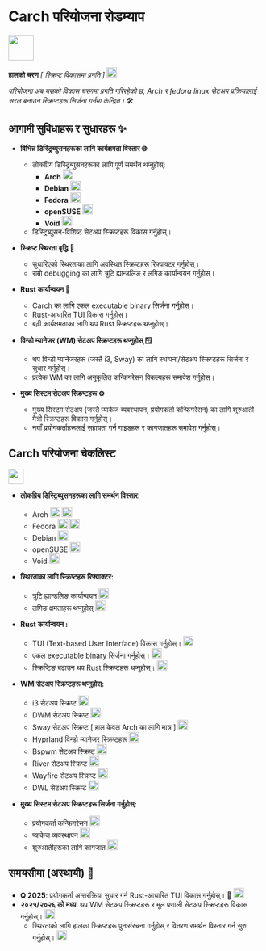 # Carch परियोजना रोडम्याप 
<img src="https://img.icons8.com/?size=80&id=CBfO8TrnezXC&format=png" width="50" />

**हालको चरण** *[ स्क्रिप्ट विकासमा प्रगति ]* <img src="https://cdn-icons-png.flaticon.com/128/4315/4315445.png" width="20" /> 

*परियोजना अब यसको विकास चरणमा प्रगति गरिरहेको छ, Arch र fedora linux सेटअप प्रक्रियालाई सरल बनाउन स्क्रिप्टहरू सिर्जना गर्नमा केन्द्रित।* 🛠️

## आगामी सुविधाहरू र सुधारहरू ✨

- **विभिन्न डिस्ट्रिब्युसनहरूका लागि कार्यक्षमता विस्तार 🌐**
   - लोकप्रिय डिस्ट्रिब्युसनहरूका लागि पूर्ण समर्थन थप्नुहोस्:
     - **Arch** <img src="https://img.icons8.com/?size=48&id=uIXgLv5iSlLJ&format=png" width="20" />
     - **Debian** <img src="https://img.icons8.com/?size=48&id=17838&format=png" width="20" /> 
     - **Fedora** <img src="https://img.icons8.com/?size=48&id=ZbBhBW0N2q3D&format=png" width="20" />
     - **openSUSE** <img src="https://cdn0.iconfinder.com/data/icons/flat-round-system/512/opensuse-512.png" width="20" /> 
     - **Void** <img src="https://upload.wikimedia.org/wikipedia/commons/thumb/0/02/Void_Linux_logo.svg/256px-Void_Linux_logo.svg.png" width="20" /> 
   - डिस्ट्रिब्युसन-विशिष्ट सेटअप स्क्रिप्टहरू विकास गर्नुहोस्।

- **स्क्रिप्ट स्थिरता बृद्धि 🔧**
   - सुधारिएको स्थिरताका लागि अवस्थित स्क्रिप्टहरू रिफ्याक्टर गर्नुहोस्।
   - राम्रो debugging का लागि त्रुटि ह्यान्डलिङ र लगिङ कार्यान्वयन गर्नुहोस्।

- **Rust कार्यान्वयन 🦀**
  - Carch का लागि एकल executable binary सिर्जना गर्नुहोस्। 
  - Rust-आधारित TUI विकास गर्नुहोस्। 
  - बढ़ी कार्यक्षमताका लागि थप Rust स्क्रिप्टहरू थप्नुहोस्। 

- **विन्डो म्यानेजर (WM) सेटअप स्क्रिप्टहरू थप्नुहोस् 🪟**
   - थप विन्डो म्यानेजरहरू (जस्तै i3, Sway) का लागि स्थापना/सेटअप स्क्रिप्टहरू सिर्जना र सुधार गर्नुहोस्।
   - प्रत्येक WM का लागि अनुकूलित कन्फिगरेसन विकल्पहरू समावेश गर्नुहोस्।

- **मुख्य सिस्टम सेटअप स्क्रिप्टहरू ⚙️**
   - मुख्य सिस्टम सेटअप (जस्तै प्याकेज व्यवस्थापन, प्रयोगकर्ता कन्फिगरेसन) का लागि शुरुआती-मैत्री स्क्रिप्टहरू विकास गर्नुहोस्।
   - नयाँ प्रयोगकर्ताहरूलाई सहायता गर्न गाइडहरू र कागजातहरू समावेश गर्नुहोस्।

## Carch परियोजना चेकलिस्ट 
<img src="https://cdn-icons-png.flaticon.com/128/8090/8090840.png" width="30" />

- **लोकप्रिय डिस्ट्रिब्युसनहरूका लागि समर्थन विस्तार:**

  - Arch <img src="https://img.icons8.com/?size=48&id=uIXgLv5iSlLJ&format=png" width="20" /> <img src="https://cdn-icons-png.flaticon.com/128/190/190411.png" width="20" /> 
  - Fedora <img src="https://img.icons8.com/?size=48&id=ZbBhBW0N2q3D&format=png" width="20" /> <img src="https://cdn-icons-png.flaticon.com/128/190/190411.png" width="20" />
  - Debian <img src="https://cdn-icons-png.flaticon.com/128/190/190406.png" width="20" /> 
  - openSUSE <img src="https://cdn-icons-png.flaticon.com/128/190/190406.png" width="20" />
  - Void <img src="https://cdn-icons-png.flaticon.com/128/190/190406.png" width="20" />

- **स्थिरताका लागि स्क्रिप्टहरू रिफ्याक्टर:**

  - त्रुटि ह्यान्डलिङ कार्यान्वयन <img src="https://cdn-icons-png.flaticon.com/128/190/190411.png" width="20" /> 
  - लगिङ क्षमताहरू थप्नुहोस् <img src="https://cdn-icons-png.flaticon.com/128/190/190411.png" width="20" />

- **Rust कार्यान्वयन :**

  - TUI (Text-based User Interface) विकास गर्नुहोस्। <img src="https://cdn-icons-png.flaticon.com/128/190/190411.png" width="20" /> 
  - एकल executable binary सिर्जना गर्नुहोस्। <img src="https://cdn-icons-png.flaticon.com/128/190/190411.png" width="20" /> 
  - स्क्रिप्टिङ बढाउन थप Rust स्क्रिप्टहरू थप्नुहोस्। <img src="https://cdn-icons-png.flaticon.com/128/190/190406.png" width="20" />

- **WM सेटअप स्क्रिप्टहरू थप्नुहोस्:**

  - i3 सेटअप स्क्रिप्ट <img src="https://cdn-icons-png.flaticon.com/128/190/190411.png" width="20" />
  - DWM सेटअप स्क्रिप्ट <img src="https://cdn-icons-png.flaticon.com/128/190/190411.png" width="20" />
  - Sway सेटअप स्क्रिप्ट [ हाल केवल Arch का लागि मात्र ] <img src="https://cdn-icons-png.flaticon.com/128/190/190411.png" width="20" />
  - Hyprland विन्डो म्यानेजर स्क्रिप्टहरू <img src="https://cdn-icons-png.flaticon.com/128/190/190411.png" width="20" /> 
  - Bspwm सेटअप स्क्रिप्ट <img src="https://cdn-icons-png.flaticon.com/128/190/190406.png" width="20" />
  - River सेटअप स्क्रिप्ट <img src="https://cdn-icons-png.flaticon.com/128/190/190406.png" width="20" />
  - Wayfire सेटअप स्क्रिप्ट <img src="https://cdn-icons-png.flaticon.com/128/190/190406.png" width="20" />
  - DWL सेटअप स्क्रिप्ट <img src="https://cdn-icons-png.flaticon.com/128/190/190406.png" width="20" />

- **मुख्य सिस्टम सेटअप स्क्रिप्टहरू सिर्जना गर्नुहोस्:**
  
  - प्रयोगकर्ता कन्फिगरेसन <img src="https://cdn-icons-png.flaticon.com/128/190/190411.png" width="20" />
  - प्याकेज व्यवस्थापन <img src="https://cdn-icons-png.flaticon.com/128/190/190411.png" width="20" />
  - शुरुआतीहरूका लागि कागजात <img src="https://cdn-icons-png.flaticon.com/128/190/190411.png" width="20" />

## समयसीमा (अस्थायी) 📅

- **Q 2025**: प्रयोगकर्ता अन्तरक्रिया सुधार गर्न Rust-आधारित TUI विकास गर्नुहोस्। 🦀 <img src="https://cdn-icons-png.flaticon.com/128/190/190411.png" width="20" />
- **२०२५/२०२६ को मध्य**: थप WM सेटअप स्क्रिप्टहरू र मूल प्रणाली सेटअप स्क्रिप्टहरू विकास गर्नुहोस्। <img src="https://cdn-icons-png.flaticon.com/128/190/190406.png" width="20" />
  - स्थिरताको लागि हालका स्क्रिप्टहरू पुनःसंरचना गर्नुहोस् र वितरण समर्थन विस्तार गर्न सुरु गर्नुहोस्। <img src="https://cdn-icons-png.flaticon.com/128/190/190406.png" width="20" />